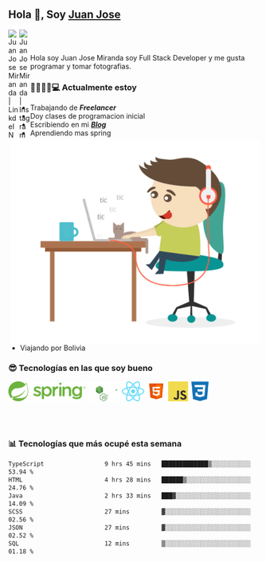 ## Hola 👋, Soy [Juan Jose](http://juanjoses.me)

<a href="https://www.linkedin.com/in/juanjosemirandam/">
  <img align="left" alt="Juan Jose Miranda | LinkdeIN" width="22px" src="https://cdn.jsdelivr.net/npm/simple-icons@v3/icons/linkedin.svg" />
</a>

<a href="https://www.instagram.com/juan.jose.miranda/">
  <img align="left" alt="Juan Jose Miranda | Instagram" width="22px" src="https://cdn.jsdelivr.net/npm/simple-icons@v3/icons/instagram.svg" />
</a>

<br /> <br />

Hola soy Juan Jose Miranda soy Full Stack Developer y me gusta programar y tomar fotografias.

<img align="right" alt="GIF" src="./images/gif-juanjose.gif" width="500" max-height="320" />

### 👨‍💻🕵‍♀💻 Actualmente estoy

- Trabajando de ***Freelancer***
- Doy clases de programacion inicial
- Escribiendo en mi ***[Blog](http://juanjoses.me)***
- Aprendiendo mas spring
- Viajando por Bolivia 

### 😎 Tecnologías en las que soy bueno

<code><img alt="Spring" height="40px" src="./images/spring-icon.svg"/></code>
<code><img alt="NodeJS" height="40px" src="./images/nodejs-icon.svg" /></code>
<code><img alt="ReactJS" height="40px" src="./images/react-icon.svg" /></code>
<code><img alt="HTML5" height="40px" src="./images/html-icon.png" /></code>
<code><img alt="JavaScript" height="40px" src="./images/js-icon.png"  /></code>
<code><img alt="CSS3" height="40px" src="./images/css-icon.png" /></code>

<br/><br/>

### 📊 Tecnologías que más ocupé esta semana

<!--START_SECTION:waka-->

```text
TypeScript                 9 hrs 45 mins   █████████████▒░░░░░░░░░░░   53.94 %
HTML                       4 hrs 28 mins   ██████▒░░░░░░░░░░░░░░░░░░   24.76 %
Java                       2 hrs 33 mins   ███▓░░░░░░░░░░░░░░░░░░░░░   14.09 %
SCSS                       27 mins         ▓░░░░░░░░░░░░░░░░░░░░░░░░   02.56 %
JSON                       27 mins         ▓░░░░░░░░░░░░░░░░░░░░░░░░   02.52 %
SQL                        12 mins         ▒░░░░░░░░░░░░░░░░░░░░░░░░   01.18 %
```

<!--END_SECTION:waka-->

<!-- ### 📌🤓 Últimos artículos en mi blog -->